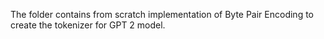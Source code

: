 The folder contains from scratch implementation of Byte Pair Encoding to create the tokenizer for GPT 2 model.
